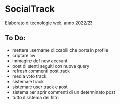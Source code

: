 # SocialTrack
Elaborato di tecnologie web, anno 2022/23


## To Do:
- mettere username cliccabili che porta in profile
- criptare pw
- immagine def new account
- post di utenti seguiti con nupva query
- refresh commenti post track
- media voto track
- sistemare track
- sistemare user track e post 
- sistema per aprir commenti di un determinato post
- tutto il sistema dei filtri
